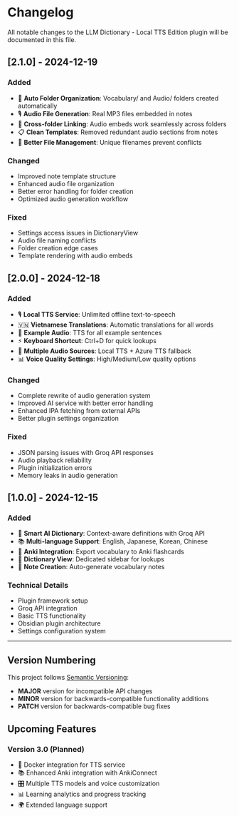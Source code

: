 # Changelog

All notable changes to the LLM Dictionary - Local TTS Edition plugin will be documented in this file.

## [2.1.0] - 2024-12-19

### Added
- 📁 **Auto Folder Organization**: Vocabulary/ and Audio/ folders created automatically
- 🎙️ **Audio File Generation**: Real MP3 files embedded in notes
- 🔗 **Cross-folder Linking**: Audio embeds work seamlessly across folders
- 📋 **Clean Templates**: Removed redundant audio sections from notes
- 🎯 **Better File Management**: Unique filenames prevent conflicts

### Changed
- Improved note template structure
- Enhanced audio file organization
- Better error handling for folder creation
- Optimized audio generation workflow

### Fixed
- Settings access issues in DictionaryView
- Audio file naming conflicts
- Folder creation edge cases
- Template rendering with audio embeds

## [2.0.0] - 2024-12-18

### Added
- 🎙️ **Local TTS Service**: Unlimited offline text-to-speech
- 🇻🇳 **Vietnamese Translations**: Automatic translations for all words
- 📢 **Example Audio**: TTS for all example sentences
- ⚡ **Keyboard Shortcut**: Ctrl+D for quick lookups
- 🔧 **Multiple Audio Sources**: Local TTS + Azure TTS fallback
- 📊 **Voice Quality Settings**: High/Medium/Low quality options

### Changed
- Complete rewrite of audio generation system
- Improved AI service with better error handling
- Enhanced IPA fetching from external APIs
- Better plugin settings organization

### Fixed
- JSON parsing issues with Groq API responses
- Audio playback reliability
- Plugin initialization errors
- Memory leaks in audio generation

## [1.0.0] - 2024-12-15

### Added
- 🧠 **Smart AI Dictionary**: Context-aware definitions with Groq API
- 📚 **Multi-language Support**: English, Japanese, Korean, Chinese
- 📖 **Anki Integration**: Export vocabulary to Anki flashcards
- 🎯 **Dictionary View**: Dedicated sidebar for lookups
- 📝 **Note Creation**: Auto-generate vocabulary notes

### Technical Details
- Plugin framework setup
- Groq API integration
- Basic TTS functionality
- Obsidian plugin architecture
- Settings configuration system

---

## Version Numbering

This project follows [Semantic Versioning](https://semver.org/):
- **MAJOR** version for incompatible API changes
- **MINOR** version for backwards-compatible functionality additions  
- **PATCH** version for backwards-compatible bug fixes

## Upcoming Features

### Version 3.0 (Planned)
- 🐳 Docker integration for TTS service
- 📚 Enhanced Anki integration with AnkiConnect
- 🎛️ Multiple TTS models and voice customization
- 📊 Learning analytics and progress tracking
- 🌍 Extended language support

